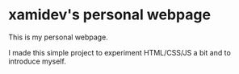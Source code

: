 # xamidev's personal webpage

This is my personal webpage.

I made this simple project to experiment HTML/CSS/JS a bit and to introduce myself.